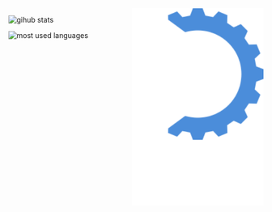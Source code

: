 <!-- midnight-purple theme also looks really good -->
<img alt="logo" src="https://raw.githubusercontent.com/MikhaD/MikhaD/main/logo.svg" align="right" width="260px">

![gihub stats](https://github-readme-stats.vercel.app/api?username=MikhaD&show_icons=true&count_private=true&bg_color=0000&text_color=888&theme=github_dark&hide_border=true)

![most used languages](https://github-readme-stats.vercel.app/api/top-langs/?username=MikhaD&layout=compact&langs_count=10&bg_color=0000&text_color=888&theme=github_dark&card_width=445&hide_border=true)
